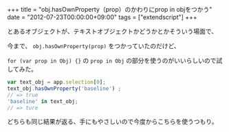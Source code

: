 +++
title = "obj.hasOwnProperty（prop）のかわりにprop in objをつかう"
date = "2012-07-23T00:00:00+09:00"
tags = ["extendscript"]
+++

とあるオブジェクトが、テキストオブジェクトかどうかとかそういう場面で、

今まで、 `obj.hasOwnProperty(prop)` をつかっていたのだけど、

`for (var prop in Obj) {}` の `prop in Obj` の部分を使うのがいいらしいので試してみた。

```js
var text_obj = app.selection[0];
text_obj.hasOwnProperty('baseline') ;
// => true
'baseline' in text_obj;
// => ture
```

どちらも同じ結果が返る、手にもやさしいので今度からこちらを使うつもり。
